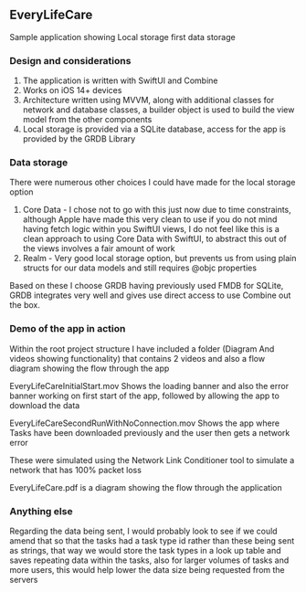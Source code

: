 ## EveryLifeCare

Sample application showing Local storage first data storage

### Design and considerations

1. The application is written with SwiftUI and Combine
2. Works on iOS 14+ devices
3. Architecture written using MVVM, along with additional classes for network and database classes, a builder object is used to build the view model from the other components
4. Local storage is provided via a SQLite database, access for the app is provided by the GRDB Library

### Data storage 

There were numerous other choices I could have made for the local storage option 

1. Core Data - I chose not to go with this just now due to time constraints, although Apple have made this very clean to use if you do not mind having fetch logic within you SwiftUI views, I do not feel like this is a clean approach to using Core Data with SwiftUI, to abstract this out of the views involves a fair amount of work
2. Realm - Very good local storage option, but prevents us from using plain structs for our data models and still requires @objc properties

Based on these I choose GRDB having previously used FMDB for SQLite, GRDB integrates very well and gives use direct access to use Combine out the box.

### Demo of the app in action

Within the root project structure I have included a folder (Diagram And videos showing functionality) that contains 2 videos and also a flow diagram showing the flow through the app

EveryLifeCareInitialStart.mov Shows the loading banner and also the error banner working on first start of the app, followed by allowing the app to download the data

EveryLifeCareSecondRunWithNoConnection.mov Shows the app where Tasks have been downloaded previously and the user then gets a network error

These were simulated using the Network Link Conditioner tool to simulate a network that has 100% packet loss

EveryLifeCare.pdf is a diagram showing the flow through the application

### Anything else

Regarding the data being sent, I would probably look to see if we could amend that so that the tasks had a task type id rather than these being sent as strings, that way we would store the task types in a look up table and saves repeating data within the tasks, also for larger volumes of tasks and more users, this would help lower the data size being requested from the servers